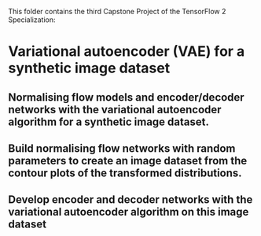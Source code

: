 This folder contains the third Capstone Project of the TensorFlow 2 Specialization:

# Variational autoencoder (VAE) for a synthetic image dataset
## Normalising flow models and encoder/decoder networks with the variational autoencoder algorithm for a synthetic image dataset.
## Build normalising flow networks with random parameters to create an image dataset from the contour plots of the transformed distributions.
## Develop encoder and decoder networks with the variational autoencoder algorithm on this image dataset


